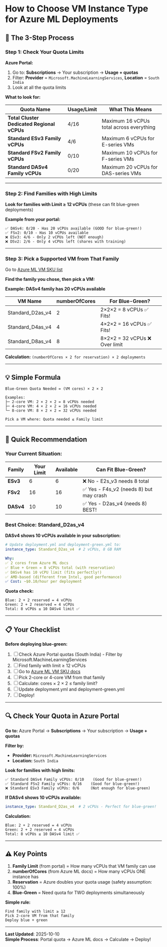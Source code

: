 # How to Choose VM Instance Type for Azure ML Deployments

## 🎯 The 3-Step Process

### **Step 1: Check Your Quota Limits**

**Azure Portal:**
1. Go to: **Subscriptions** → Your subscription → **Usage + quotas**
2. Filter: **Provider** = `Microsoft.MachineLearningServices`, **Location** = `South India`
3. Look at all the quota limits

**What to look for:**

| Quota Name | Usage/Limit | What This Means |
|------------|-------------|-----------------|
| **Total Cluster Dedicated Regional vCPUs** | 4/16 | Maximum 16 vCPUs total across everything |
| **Standard ESv3 Family vCPUs** | 4/6 | Maximum 6 vCPUs for E-series VMs |
| **Standard FSv2 Family vCPUs** | 0/10 | Maximum 10 vCPUs for F-series VMs |
| **Standard DASv4 Family vCPUs** | 0/20 | Maximum 20 vCPUs for DAS-series VMs |

---

### **Step 2: Find Families with High Limits**

**Look for families with Limit ≥ 12 vCPUs** (these can fit blue-green deployments)

**Example from your portal:**
```
✅ DASv4: 0/20 - Has 20 vCPUs available (GOOD for blue-green!)
✅ FSv2: 0/10 - Has 10 vCPUs available
❌ ESv3: 4/6 - Only 2 vCPUs left (NOT enough)
❌ DSv2: 2/6 - Only 4 vCPUs left (shares with training)
```

---

### **Step 3: Pick a Supported VM from That Family**

Go to [Azure ML VM SKU list](https://learn.microsoft.com/en-us/azure/machine-learning/reference-managed-online-endpoints-vm-sku-list?view=azureml-api-2)

**Find the family you chose, then pick a VM:**

**Example: DASv4 family has 20 vCPUs available**

| VM Name | numberOfCores | For Blue-Green? |
|---------|---------------|-----------------|
| Standard_D2as_v4 | 2 | 2×2×2 = 8 vCPUs ✅ Fits! |
| Standard_D4as_v4 | 4 | 4×2×2 = 16 vCPUs ✅ Fits! |
| Standard_D8as_v4 | 8 | 8×2×2 = 32 vCPUs ❌ Over limit |

**Calculation:** `(numberOfCores × 2 for reservation) × 2 deployments`

---

## 💡 Simple Formula

```
Blue-Green Quota Needed = (VM cores) × 2 × 2

Examples:
├─ 2-core VM: 2 × 2 × 2 = 8 vCPUs needed
├─ 4-core VM: 4 × 2 × 2 = 16 vCPUs needed
└─ 8-core VM: 8 × 2 × 2 = 32 vCPUs needed

Pick a VM where: Quota needed ≤ Family limit
```

---

## 🎯 Quick Recommendation

### **Your Current Situation:**

| Family | Your Limit | Available | Can Fit Blue-Green? |
|--------|------------|-----------|---------------------|
| **ESv3** | 6 | 6 | ❌ No - E2s_v3 needs 8 total |
| **FSv2** | 16 | 16 | ✅ Yes - F4s_v2 (needs 8) but may crash |
| **DASv4** | 10 | 10 | ✅ Yes - D2as_v4 (needs 8) BEST! |

### **Best Choice: Standard_D2as_v4**

**DASv4 shows 10 vCPUs available in your subscription:**

```yaml
# Update deployment.yml and deployment-green.yml to:
instance_type: Standard_D2as_v4  # 2 vCPUs, 8 GB RAM

Why:
✅ 2 cores from Azure ML docs
✅ Blue + Green = 8 vCPUs total (with reservation)
✅ DASv4 has 10 vCPU limit (fits perfectly!)
✅ AMD-based (different from Intel, good performance)
✅ Cost: ~$0.10/hour per deployment
```

**Quota check:**
```
Blue: 2 + 2 reserved = 4 vCPUs
Green: 2 + 2 reserved = 4 vCPUs
Total: 8 vCPUs ≤ 10 DASv4 limit ✅
```

---

## 📋 Your Checklist

**Before deploying blue-green:**

1. ☐ Check Azure Portal quotas (South India) - Filter by Microsoft.MachineLearningServices
2. ☐ Find family with limit ≥ 12 vCPUs
3. ☐ Go to [Azure ML VM SKU docs](https://learn.microsoft.com/en-us/azure/machine-learning/reference-managed-online-endpoints-vm-sku-list?view=azureml-api-2)
4. ☐ Pick 2-core or 4-core VM from that family
5. ☐ Calculate: cores × 2 × 2 ≤ family limit?
6. ☐ Update deployment.yml and deployment-green.yml
7. ☐ Deploy!

---

## 🔍 Check Your Quota in Azure Portal

**Go to:** Azure Portal → **Subscriptions** → Your subscription → **Usage + quotas**

**Filter by:**
- **Provider:** `Microsoft.MachineLearningServices`
- **Location:** `South India`

**Look for families with high limits:**
```
✅ Standard DASv4 Family vCPUs: 0/10    (Good for blue-green!)
✅ Standard FSv2 Family vCPUs: 0/16    (Good for blue-green!)
❌ Standard ESv3 Family vCPUs: 0/6     (Not enough for blue-green)
```

**If DASv4 shows 10 vCPUs available:**
```yaml
instance_type: Standard_D2as_v4  # 2 vCPUs - Perfect for blue-green!
```

**Calculation:**
```
Blue: 2 + 2 reserved = 4 vCPUs
Green: 2 + 2 reserved = 4 vCPUs
Total: 8 vCPUs ≤ 10 DASv4 limit ✅
```

---

## ⚠️ Key Points

1. **Family Limit** (from portal) = How many vCPUs that VM family can use
2. **numberOfCores** (from Azure ML docs) = How many vCPUs ONE instance has
3. **Reservation** = Azure doubles your quota usage (safety assumption: 100%)
4. **Blue-Green** = Need quota for TWO deployments simultaneously

**Simple rule:**
```
Find family with limit ≥ 12
Pick 2-core VM from that family
Deploy blue + green
```

---

**Last Updated**: 2025-10-10  
**Simple Process**: Portal quota → Azure ML docs → Calculate → Deploy!
